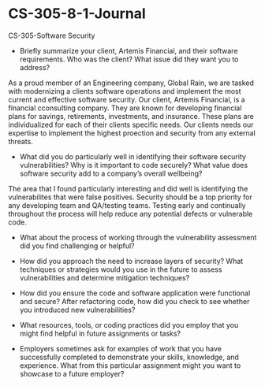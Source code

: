 # CS-305-8-1-Journal
CS-305-Software Security
* Briefly summarize your client, Artemis Financial, and their software requirements. Who was the client? What issue did they want you to address?

As a proud member of an Engineering company, Global Rain, we are tasked with modernizing a clients software operations and implement the most current and effective software security. Our client, Artemis Financial, is a financial cconsulting company. They are known for developing financial plans for savings, retirements, investments, and insurance. These plans are individualized for each of their clients specific needs. Our clients needs our expertise to implement the highest proection and security from any external threats.

* What did you do particularly well in identifying their software security vulnerabilities? Why is it important to code securely? What value does software security add to a company’s overall wellbeing?

The area that I found particularly interesting and did well is identifying the vulnerabilites that were false positives. Security should be a top priority for any developing team and QA/testing teams. Testing early and continually throughout the process will help reduce any potential defects or vulnerable code. 

* What about the process of working through the vulnerability assessment did you find challenging or helpful?


* How did you approach the need to increase layers of security? What techniques or strategies would you use in the future to assess vulnerabilities and determine mitigation techniques?


* How did you ensure the code and software application were functional and secure? After refactoring code, how did you check to see whether you introduced new vulnerabilities?


* What resources, tools, or coding practices did you employ that you might find helpful in future assignments or tasks?


* Employers sometimes ask for examples of work that you have successfully completed to demonstrate your skills, knowledge, and experience. What from this particular assignment might you want to showcase to a future employer?
